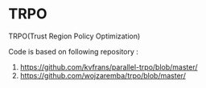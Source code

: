 # TRPO
TRPO(Trust Region Policy Optimization)

Code is based on following repository :
1) https://github.com/kvfrans/parallel-trpo/blob/master/
2) https://github.com/wojzaremba/trpo/blob/master/

